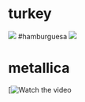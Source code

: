 # turkey
![](https://bigoven-res.cloudinary.com/image/upload/t_recipe-1280/thanksgiving-turkey-2.jpg)
#hamburguesa
![](https://arc-anglerfish-arc2-prod-abccolor.s3.amazonaws.com/public/FJQXM5JUU5FFHDDCNZLOSDZGSY.jpg)
# metallica
[![Watch the video](https://youtu.be/ME0wp2MzyiI)

